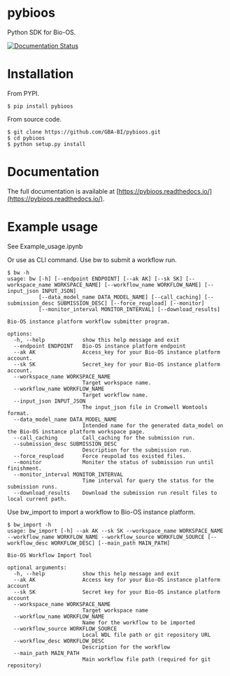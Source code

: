 # pybioos

Python SDK for Bio-OS.

[![Documentation Status](https://readthedocs.org/projects/pybioos/badge/?version=latest)](https://pybioos.readthedocs.io/en/latest/?badge=latest)

# Installation
From PYPI.
```
$ pip install pybioos
```

From source code.
```
$ git clone https://github.com/GBA-BI/pybioos.git
$ cd pybioos
$ python setup.py install
```

# Documentation

The full documentation is available at [https://pybioos.readthedocs.io/](https://pybioos.readthedocs.io/).

# Example usage
See Example_usage.ipynb


Or use as CLI command.
Use bw to submit a workflow run.
```
$ bw -h
usage: bw [-h] [--endpoint ENDPOINT] [--ak AK] [--sk SK] [--workspace_name WORKSPACE_NAME] [--workflow_name WORKFLOW_NAME] [--input_json INPUT_JSON]
          [--data_model_name DATA_MODEL_NAME] [--call_caching] [--submission_desc SUBMISSION_DESC] [--force_reupload] [--monitor]
          [--monitor_interval MONITOR_INTERVAL] [--download_results]

Bio-OS instance platform workflow submitter program.

options:
  -h, --help            show this help message and exit
  --endpoint ENDPOINT   Bio-OS instance platform endpoint
  --ak AK               Access_key for your Bio-OS instance platform account.
  --sk SK               Secret_key for your Bio-OS instance platform account.
  --workspace_name WORKSPACE_NAME
                        Target workspace name.
  --workflow_name WORKFLOW_NAME
                        Target workflow name.
  --input_json INPUT_JSON
                        The input_json file in Cromwell Womtools format.
  --data_model_name DATA_MODEL_NAME
                        Intended name for the generated data_model on the Bio-OS instance platform workspace page.
  --call_caching        Call_caching for the submission run.
  --submission_desc SUBMISSION_DESC
                        Description for the submission run.
  --force_reupload      Force reupolad tos existed files.
  --monitor             Moniter the status of submission run until finishment.
  --monitor_interval MONITOR_INTERVAL
                        Time interval for query the status for the submission runs.
  --download_results    Download the submission run result files to local current path.
```

Use bw_import to import a workflow to Bio-OS instance platform.
```
$ bw_import -h
usage: bw_import [-h] --ak AK --sk SK --workspace_name WORKSPACE_NAME --workflow_name WORKFLOW_NAME --workflow_source WORKFLOW_SOURCE [--workflow_desc WORKFLOW_DESC] [--main_path MAIN_PATH]

Bio-OS Workflow Import Tool

optional arguments:
  -h, --help            show this help message and exit
  --ak AK               Access key for your Bio-OS instance platform account
  --sk SK               Secret key for your Bio-OS instance platform account
  --workspace_name WORKSPACE_NAME
                        Target workspace name
  --workflow_name WORKFLOW_NAME
                        Name for the workflow to be imported
  --workflow_source WORKFLOW_SOURCE
                        Local WDL file path or git repository URL
  --workflow_desc WORKFLOW_DESC
                        Description for the workflow
  --main_path MAIN_PATH
                        Main workflow file path (required for git repository)
```
